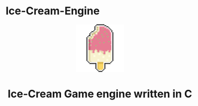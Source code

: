 # Ice-Cream-Engine
<div align="center">
  <a href="https://fyrox.rs/">
    <img src="ice.png" width="128" height="128" alt="Fyrox" />
  </a>
  <h1>Ice-Cream Game engine written in C </h1>
</div>
